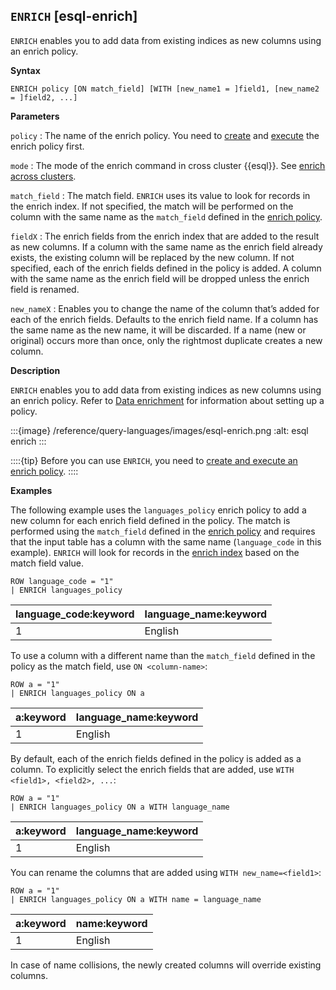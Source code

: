## `ENRICH` [esql-enrich]

`ENRICH` enables you to add data from existing indices as new columns using an enrich policy.

**Syntax**

```esql
ENRICH policy [ON match_field] [WITH [new_name1 = ]field1, [new_name2 = ]field2, ...]
```

**Parameters**

`policy`
:   The name of the enrich policy. You need to [create](/reference/query-languages/esql/esql-enrich-data.md#esql-set-up-enrich-policy) and [execute](/reference/query-languages/esql/esql-enrich-data.md#esql-execute-enrich-policy) the enrich policy first.

`mode`
:   The mode of the enrich command in cross cluster {{esql}}. See [enrich across clusters](docs-content://explore-analyze/query-filter/languages/esql-cross-clusters.md#ccq-enrich).

`match_field`
:   The match field. `ENRICH` uses its value to look for records in the enrich index. If not specified, the match will be performed on the column with the same name as the `match_field` defined in the [enrich policy](/reference/query-languages/esql/esql-enrich-data.md#esql-enrich-policy).

`fieldX`
:   The enrich fields from the enrich index that are added to the result as new columns. If a column with the same name as the enrich field already exists, the existing column will be replaced by the new column. If not specified, each of the enrich fields defined in the policy is added. A column with the same name as the enrich field will be dropped unless the enrich field is renamed.

`new_nameX`
:   Enables you to change the name of the column that’s added for each of the enrich fields. Defaults to the enrich field name. If a column has the same name as the new name, it will be discarded. If a name (new or original) occurs more than once, only the rightmost duplicate creates a new column.

**Description**

`ENRICH` enables you to add data from existing indices as new columns using an enrich policy. Refer to [Data enrichment](/reference/query-languages/esql/esql-enrich-data.md) for information about setting up a policy.

:::{image} /reference/query-languages/images/esql-enrich.png
:alt: esql enrich
:::

::::{tip}
Before you can use `ENRICH`, you need to [create and execute an enrich policy](/reference/query-languages/esql/esql-enrich-data.md#esql-set-up-enrich-policy).
::::


**Examples**

The following example uses the `languages_policy` enrich policy to add a new column for each enrich field defined in the policy. The match is performed using the `match_field` defined in the [enrich policy](/reference/query-languages/esql/esql-enrich-data.md#esql-enrich-policy) and requires that the input table has a column with the same name (`language_code` in this example). `ENRICH` will look for records in the [enrich index](/reference/query-languages/esql/esql-enrich-data.md#esql-enrich-index) based on the match field value.

```esql
ROW language_code = "1"
| ENRICH languages_policy
```

| language_code:keyword | language_name:keyword |
| --- | --- |
| 1 | English |

To use a column with a different name than the `match_field` defined in the policy as the match field, use `ON <column-name>`:

```esql
ROW a = "1"
| ENRICH languages_policy ON a
```

| a:keyword | language_name:keyword |
| --- | --- |
| 1 | English |

By default, each of the enrich fields defined in the policy is added as a column. To explicitly select the enrich fields that are added, use `WITH <field1>, <field2>, ...`:

```esql
ROW a = "1"
| ENRICH languages_policy ON a WITH language_name
```

| a:keyword | language_name:keyword |
| --- | --- |
| 1 | English |

You can rename the columns that are added using `WITH new_name=<field1>`:

```esql
ROW a = "1"
| ENRICH languages_policy ON a WITH name = language_name
```

| a:keyword | name:keyword |
| --- | --- |
| 1 | English |

In case of name collisions, the newly created columns will override existing columns.


